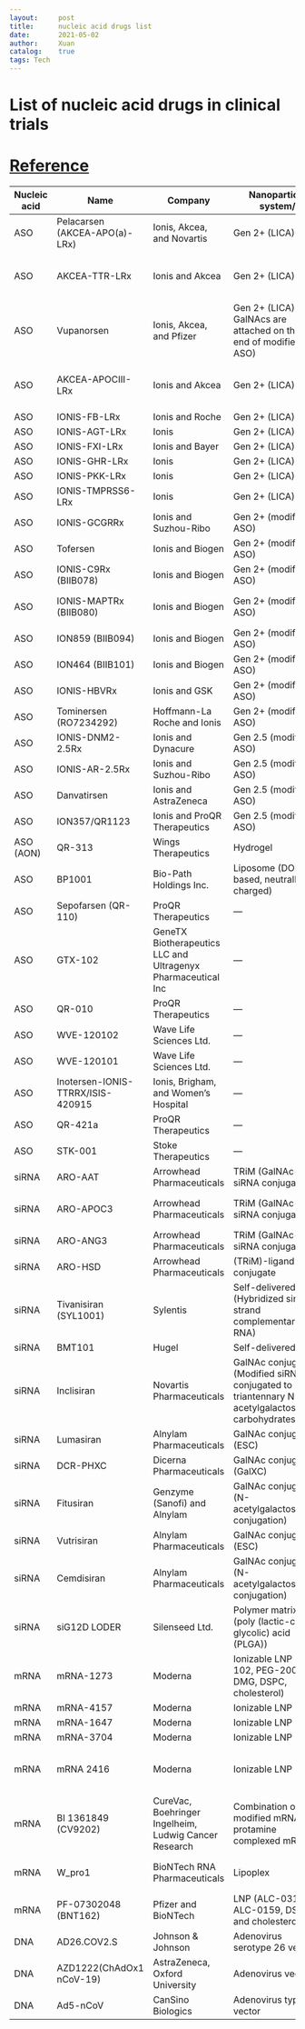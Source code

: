 ```yaml
---
layout:     post
title:      nucleic acid drugs list
date:       2021-05-02
author:     Xuan
catalog:    true
tags: Tech
---
```


# List of nucleic acid drugs in clinical trials
# [Reference](https://doi.org/DOI:10.1002/adfm.202011103)

| Nucleic acid | Name                              | Company                                                      | Nanoparticle system/                                                                             | Disease                                                         | Clinical trial       | ID number   |
| ------------ | --------------------------------- | ------------------------------------------------------------ | ------------------------------------------------------------------------------------------------ | --------------------------------------------------------------- | -------------------- | ----------- |
| ASO          | Pelacarsen (AKCEA-APO(a)-LRx)     | Ionis, Akcea, and Novartis                                   | Gen 2+ (LICA)                                                                                    | Hyperlipoproteinemia(a) and cardiovascular disease              | Phase 2/3            | NCT03070782 |
| ASO          | AKCEA-TTR-LRx                     | Ionis and Akcea                                              | Gen 2+ (LICA)                                                                                    | Hereditary transthyretin-mediated amyloid polyneuropathy (ATTR) | Phase 3              | NCT04136184 |
| ASO          | Vupanorsen                        | Ionis, Akcea, and Pfizer                                     | Gen 2+ (LICA) (3 GalNAcs are attached on the 5′ end of modified ASO)                             | Cardiovascular disease                                          | Phase 2              | NCT04459767 |
| ASO          | AKCEA-APOCIII-LRx                 | Ionis and Akcea                                              | Gen 2+ (LICA)                                                                                    | Cardiovascular disease/familial chylomicronemia syndrome        | Phase 2              | NCT03385239 |
| ASO          | IONIS-FB-LRx                      | Ionis and Roche                                              | Gen 2+ (LICA)                                                                                    | IgA nephropathy                                                 | Phase 2              | NCT04014335 |
| ASO          | IONIS-AGT-LRx                     | Ionis                                                        | Gen 2+ (LICA)                                                                                    | Hypertension                                                    | Phase 2              | NCT04083222 |
| ASO          | IONIS-FXI-LRx                     | Ionis and Bayer                                              | Gen 2+ (LICA)                                                                                    | Clotting disorders                                              | Phase 2              | NCT03582462 |
| ASO          | IONIS-GHR-LRx                     | Ionis                                                        | Gen 2+ (LICA)                                                                                    | Acromegaly                                                      | Phase 2              | NCT03548415 |
| ASO          | IONIS-PKK-LRx                     | Ionis                                                        | Gen 2+ (LICA)                                                                                    | Hereditary angiodema                                            | Phase 2              | NCT04030598 |
| ASO          | IONIS-TMPRSS6-LRx                 | Ionis                                                        | Gen 2+ (LICA)                                                                                    | β-Thalassemia                                                   | Phase 2              | NCT04059406 |
| ASO          | IONIS-GCGRRx                      | Ionis and Suzhou-Ribo                                        | Gen 2+ (modified ASO)                                                                            | Diabetes                                                        | Phase 2              | No results  |
| ASO          | Tofersen                          | Ionis and Biogen                                             | Gen 2+ (modified ASO)                                                                            | Amyotrophic lateral sclerosis (ALS)                             | Phase 3              | NCT02623699 |
| ASO          | IONIS-C9Rx (BIIB078)              | Ionis and Biogen                                             | Gen 2+ (modified ASO)                                                                            | Amyotrophic lateral sclerosis (ALS)                             | Phase 1/2            | NCT03626012 |
| ASO          | IONIS-MAPTRx (BIIB080)            | Ionis and Biogen                                             | Gen 2+ (modified ASO)                                                                            | Alzheimer’s disease and frontotemporal degeneration             | Phase 2              | NCT03186989 |
| ASO          | ION859 (BIIB094)                  | Ionis and Biogen                                             | Gen 2+ (modified ASO)                                                                            | Parkinson’s disease                                             | Phase 1/2            | NCT03976349 |
| ASO          | ION464 (BIIB101)                  | Ionis and Biogen                                             | Gen 2+ (modified ASO)                                                                            | Multiple system atrophy and Parkinson’s disease                 | Phase 1/2            | NCT04165486 |
| ASO          | IONIS-HBVRx                       | Ionis and GSK                                                | Gen 2+ (modified ASO)                                                                            | Hepatitis B                                                     | Phase 2              | NCT02981602 |
| ASO          | Tominersen (RO7234292)            | Hoffmann-La Roche and Ionis                                  | Gen 2+ (modified ASO)                                                                            | Huntington’s disease                                            | Phase 3              | NCT03761849 |
| ASO          | IONIS-DNM2-2.5Rx                  | Ionis and Dynacure                                           | Gen 2.5 (modified ASO)                                                                           | Centronuclear myopathy                                          | Phase 2              | No results  |
| ASO          | IONIS-AR-2.5Rx                    | Ionis and Suzhou-Ribo                                        | Gen 2.5 (modified ASO)                                                                           | Prostate cancer                                                 | Phase 2              | NCT02144051 |
| ASO          | Danvatirsen                       | Ionis and AstraZeneca                                        | Gen 2.5 (modified ASO)                                                                           | Cancer                                                          | Phase 2              | NCT02983578 |
| ASO          | ION357/QR1123                     | Ionis and ProQR Therapeutics                                 | Gen 2.5 (modified ASO)                                                                           | Autosomal dominant retinitis pigmentosa                         | Phase 1/2            | NCT04123626 |
| ASO (AON)    | QR-313                            | Wings Therapeutics                                           | Hydrogel                                                                                         | Epidermolysis bullosa dystrophica                               | Phase 1/2            | NCT03605069 |
| ASO          | BP1001                            | Bio-Path Holdings Inc.                                       | Liposome (DOPC-based, neutrally charged)                                                         | Acute myeloid leukemia                                          | Phase 2              | NCT02781883 |
| ASO          | Sepofarsen (QR-110)               | ProQR Therapeutics                                           | —                                                                                                | Leber’s congenital amaurosis                                    | Phase 2/3            | NCT03913143 |
| ASO          | GTX-102                           | GeneTX Biotherapeutics LLC and Ultragenyx Pharmaceutical Inc | —                                                                                                | Angelman syndrome                                               | Phase 1/2            | NCT04259281 |
| ASO          | QR-010                            | ProQR Therapeutics                                           | —                                                                                                | Cystic fibrosis                                                 | Phase 1/2            | NCT02532764 |
| ASO          | WVE-120102                        | Wave Life Sciences Ltd.                                      | —                                                                                                | Huntington’s disease                                            | Phase 1/2            | NCT03225846 |
| ASO          | WVE-120101                        | Wave Life Sciences Ltd.                                      | —                                                                                                | Huntington’s disease                                            | Phase 1/2            | NCT03225833 |
| ASO          | Inotersen-IONIS-TTRRX/ISIS-420915 | Ionis, Brigham, and Women’s Hospital                         | —                                                                                                | TTR Amyloidosis                                                 | Phase 2/3            | NCT03702829 |
| ASO          | QR-421a                           | ProQR Therapeutics                                           | —                                                                                                | Retinitis Pigmentosa, Usher syndrome type 2                     | Phase 1/2            | NCT03780257 |
| ASO          | STK-001                           | Stoke Therapeutics                                           | —                                                                                                | Dravet syndrome                                                 | Phase 1/2            | NCT04442295 |
| siRNA        | ARO-AAT                           | Arrowhead Pharmaceuticals                                    | TRiM (GalNAc-siRNA conjugates)                                                                   | Alpha 1 liver disease                                           | Phase 2/3            | NCT03945292 |
| siRNA        | ARO-APOC3                         | Arrowhead Pharmaceuticals                                    | TRiM (GalNAc-siRNA conjugates)                                                                   | Hypertrglyceridemia, Familial chylomicronemia                   | Phase 1/2            | NCT03783377 |
| siRNA        | ARO-ANG3                          | Arrowhead Pharmaceuticals                                    | TRiM (GalNAc-siRNA conjugates)                                                                   | Dyslipidemia                                                    | Phase 1/2            | NCT03747224 |
| siRNA        | ARO-HSD                           | Arrowhead Pharmaceuticals                                    | (TRiM)-ligand conjugate                                                                          | Non-alcoholic steatohepatitis (NASH)                            | Phase 1/2            | NCT04202354 |
| siRNA        | Tivanisiran (SYL1001)             | Sylentis                                                     | Self-delivered (Hybridized single strand complementary RNA)                                      | Dry eye disease                                                 | Phase 3              | NCT03108664 |
| siRNA        | BMT101                            | Hugel                                                        | Self-delivered                                                                                   | Hypertrophic scar                                               | Phase 2              | NCT04012099 |
| siRNA        | Inclisiran                        | Novartis Pharmaceuticals                                     | GalNAc conjugate (Modified siRNA conjugated to triantennary N-acetylgalactosamine carbohydrates) | Homozygous familial hypercholesterolemia                        | Phase 3              | NCT03851705 |
| siRNA        | Lumasiran                         | Alnylam Pharmaceuticals                                      | GalNAc conjugate (ESC)                                                                           | Primary hyperoxaluria type 1                                    | Phase 3 (commercial) | NCT03681184 |
| siRNA        | DCR-PHXC                          | Dicerna Pharmaceuticals                                      | GalNAc conjugate (GalXC)                                                                         | Primary hyperoxaluria type 1 and 2                              | Phase 2              | NCT03847909 |
| siRNA        | Fitusiran                         | Genzyme (Sanofi) and Alnylam                                 | GalNAc conjugate (N-acetylgalactosamine conjugation)                                             | Hemophelia A, B; rare bleeding diseases                         | Phase 3              | NCT03417245 |
| siRNA        | Vutrisiran                        | Alnylam Pharmaceuticals                                      | GalNAc conjugate (ESC)                                                                           | Transthyretin amyloidosis (ATTR)                                | Phase 3              | NCT03759379 |
| siRNA        | Cemdisiran                        | Alnylam Pharmaceuticals                                      | GalNAc conjugate (N-acetylgalactosamine conjugation)                                             | IgA nephropathy (IgAN), Berger disease, Glomerulonephritis, IgA | Phase 2              | NCT03841448 |
| siRNA        | siG12D LODER                      | Silenseed Ltd.                                               | Polymer matrix (poly (lactic-co-glycolic) acid (PLGA))                                           | Locally advanced pancreatic cancer                              | Phase 2              | NCT01676259 |
| mRNA         | mRNA-1273                         | Moderna                                                      | Ionizable LNP (SM-102, PEG-2000-DMG, DSPC, cholesterol)                                          | SARS-COV-2                                                      | Phase 3              | NCT04405076 |
| mRNA         | mRNA-4157                         | Moderna                                                      | Ionizable LNP                                                                                    | Melanoma                                                        | Phase 2              | NCT03897881 |
| mRNA         | mRNA-1647                         | Moderna                                                      | Ionizable LNP                                                                                    | Cytomegalovirus                                                 | Phase 2              | NCT04232280 |
| mRNA         | mRNA-3704                         | Moderna                                                      | Ionizable LNP                                                                                    | Methylmalonic acidemia                                          | Phase 1/2            | NCT03810690 |
| mRNA         | mRNA 2416                         | Moderna                                                      | Ionizable LNP                                                                                    | Relapsed/refractory solid tumor malignancies, lymphoma          | Phase 1/2            | NCT03323398 |
| mRNA         | BI 1361849 (CV9202)               | CureVac, Boehringer Ingelheim, Ludwig Cancer Research        | Combination of modified mRNA and protamine complexed mRNA                                        | Metastatic non-small cell lung cancer                           | Phase1/2             | NCT03164772 |
| mRNA         | W\_pro1                           | BioNTech RNA Pharmaceuticals                                 | Lipoplex                                                                                         | Metastatic castration resistant prostate cancer                 | Phase1/2             | NCT04382898 |
| mRNA         | PF-07302048 (BNT162)              | Pfizer and BioNTech                                          | LNP (ALC-0315, ALC-0159, DSPC, and cholesterol)                                                  | SARS-CoV-2                                                      | Phase 2/3            | NCT04368728 |
| DNA          | AD26.COV2.S                       | Johnson & Johnson                                            | Adenovirus serotype 26 vector                                                                    | SARS-CoV-2                                                      | Phase 3              | NCT04614948 |
| DNA          | AZD1222(ChAdOx1 nCoV-19)          | AstraZeneca, Oxford University                               | Adenovirus vector                                                                                | SARS-CoV-2                                                      | Phase 3              | NCT04516746 |
| DNA          | Ad5-nCoV                          | CanSino Biologics                                            | Adenovirus type-5 vector                                                                         | SARS-CoV-2                                                      | Phase 3              | NCT04540419 |
